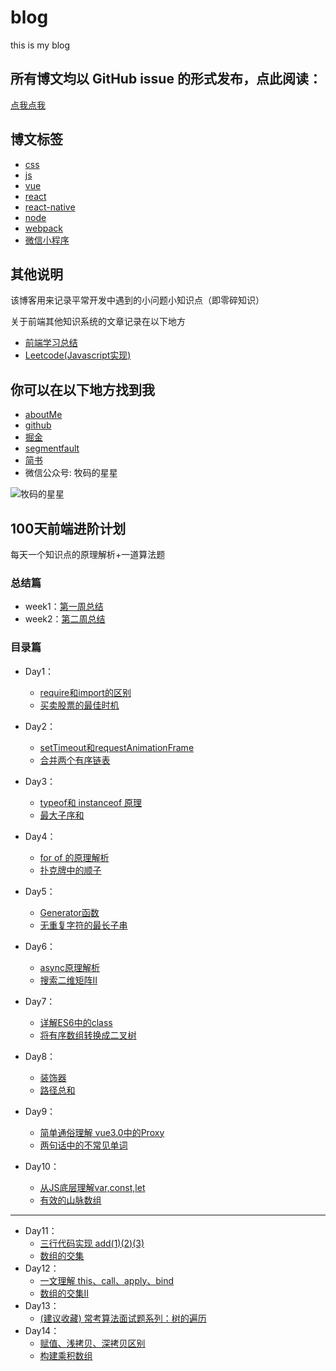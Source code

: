 # blog
 this is my blog
## 所有博文均以 GitHub issue 的形式发布，点此阅读：
[点我点我](https://github.com/funnycoderstar/blog/issues)

## 博文标签
- [css](https://github.com/funnycoderstar/blog/issues?utf8=%E2%9C%93&q=css)
- [js](https://github.com/funnycoderstar/blog/issues?utf8=%E2%9C%93&q=js)
- [vue](https://github.com/funnycoderstar/blog/issues?utf8=%E2%9C%93&q=vue)
- [react](https://github.com/funnycoderstar/blog/issues?utf8=%E2%9C%93&q=react)
- [react-native](https://github.com/funnycoderstar/blog/issues?utf8=%E2%9C%93&q=react-native)
- [node](https://github.com/funnycoderstar/blog/issues?utf8=%E2%9C%93&q=node)
- [webpack](https://github.com/funnycoderstar/blog/issues?utf8=%E2%9C%93&q=webpack)
- [微信小程序](https://github.com/funnycoderstar/blog/issues?utf8=%E2%9C%93&q=wxapp)
## 其他说明
该博客用来记录平常开发中遇到的小问题小知识点（即零碎知识）

关于前端其他知识系统的文章记录在以下地方
- [前端学习总结](https://wangyaxing.cn/summary/)
- [Leetcode(Javascript实现)](https://wangyaxing.cn/leetcode/)


## 你可以在以下地方找到我
- [aboutMe](http://wangyaxing.cn/)
- [github](https://github.com/funnycoderstar)
- [掘金](https://juejin.im/user/58c6a15544d9040068046025/activities)
- [segmentfault](https://segmentfault.com/u/funnycoderstar)
- [简书](https://www.jianshu.com/u/92fec6da2d1a)
- 微信公众号: 牧码的星星

![牧码的星星](https://cdn.suisuijiang.com/ImageMessage/5adad39555703565e79040fa_1583655092168.png)

## 100天前端进阶计划
每天一个知识点的原理解析+一道算法题

### 总结篇
- week1：[第一周总结](https://github.com/funnycoderstar/blog/issues/105)
- week2：[第二周总结](https://github.com/funnycoderstar/blog/issues/116)
### 目录篇

- Day1：
    - [require和import的区别](https://github.com/funnycoderstar/blog/issues/106)
    - [买卖股票的最佳时机](https://github.com/funnycoderstar/leetcode/issues/57)
- Day2：
    - [setTimeout和requestAnimationFrame](https://github.com/funnycoderstar/blog/issues/107)
    - [合并两个有序链表]()
- Day3：
    - [typeof和 instanceof 原理](https://github.com/funnycoderstar/blog/issues/108)
    - [最大子序和](https://github.com/funnycoderstar/leetcode/issues/48)
- Day4：
    - [for of 的原理解析](https://github.com/funnycoderstar/blog/issues/109)
    -  [扑克牌中的顺子](https://github.com/funnycoderstar/leetcode/issues/58)
- Day5：
    - [Generator函数](https://github.com/funnycoderstar/blog/issues/104)
    - [无重复字符的最长子串](https://github.com/funnycoderstar/leetcode/issues/32)

- Day6：
    - [async原理解析](https://github.com/funnycoderstar/blog/issues/110)
    - [搜索二维矩阵II](https://github.com/funnycoderstar/leetcode/issues/47)
- Day7：
   - [详解ES6中的class](https://github.com/funnycoderstar/blog/issues/111)
   - [将有序数组转换成二叉树](https://github.com/funnycoderstar/leetcode/issues/7) 
- Day8：
   - [装饰器](https://github.com/funnycoderstar/blog/issues/112)
   - [路径总和](https://github.com/funnycoderstar/leetcode/issues/8)
- Day9：
   - [简单通俗理解 vue3.0中的Proxy](https://github.com/funnycoderstar/blog/issues/113)
   - [两句话中的不常见单词](https://github.com/funnycoderstar/leetcode/issues/19)
- Day10：
   - [从JS底层理解var,const,let ](https://github.com/funnycoderstar/blog/issues/114)
   - [有效的山脉数组](https://github.com/funnycoderstar/leetcode/issues/36)
---

- Day11：
   - [三行代码实现 add(1)(2)(3)](https://github.com/funnycoderstar/blog/issues/117)
   - [数组的交集](https://github.com/funnycoderstar/leetcode/issues/59)
- Day12：
   - [一文理解 this、call、apply、bind](https://github.com/funnycoderstar/blog/issues/118)
   - [数组的交集II](https://github.com/funnycoderstar/leetcode/issues/60)
- Day13：
   - [(建议收藏) 常考算法面试题系列：树的遍历](https://github.com/funnycoderstar/leetcode/issues/61)
- Day14：
   - [赋值、浅拷贝、深拷贝区别](https://github.com/funnycoderstar/blog/issues/119)
   - [构建乘积数组](https://github.com/funnycoderstar/leetcode/issues/62)